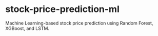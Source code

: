 # stock-price-prediction-ml
Machine Learning-based stock price prediction using Random Forest, XGBoost, and LSTM.
